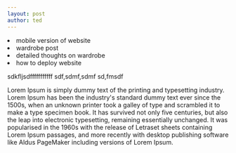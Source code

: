 ```yaml
---
layout: post
author: ted
---
```

<li>mobile version of website</li>
<li>wardrobe post</li>
<li>detailed thoughts on wardrobe</li>
<li>how to deploy website</li>

sdkfljsdfffffffffff
sdf,sdmf,sdmf
sd,fmsdf

Lorem Ipsum is simply dummy text of the printing and typesetting industry. Lorem Ipsum has been the industry's standard dummy text ever since the 1500s, when an unknown printer took a galley of type and scrambled it to make a type specimen book. It has survived not only five centuries, but also the leap into electronic typesetting, remaining essentially unchanged. It was popularised in the 1960s with the release of Letraset sheets containing Lorem Ipsum passages, and more recently with desktop publishing software like Aldus PageMaker including versions of Lorem Ipsum.